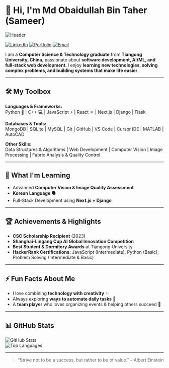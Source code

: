 # 👋 Hi, I'm Md Obaidullah Bin Taher (Sameer)

![Header](https://capsule-render.vercel.app/api?type=waving&color=gradient&height=150&section=header&text=Welcome%20to%20My%20GitHub!&fontSize=40&fontColor=ffffff)

[![LinkedIn](https://img.shields.io/badge/LinkedIn-sameerbintaher-blue?logo=linkedin&style=for-the-badge)](https://www.linkedin.com/in/sameerbintaher)
[![Portfolio](https://img.shields.io/badge/Portfolio-sameerbintaher.me-orange?style=for-the-badge)](https://sameerbintaher.me/)
[![Email](https://img.shields.io/badge/Email-sameerbintaher%40gmail.com-red?style=for-the-badge)](mailto:sameerbintaher@gmail.com)

I am a **Computer Science & Technology graduate** from **Tiangong University, China**, passionate about **software development, AI/ML, and full-stack web development**. I enjoy **learning new technologies, solving complex problems, and building systems that make life easier**.  

---

## 🛠️ My Toolbox

**Languages & Frameworks:**  
Python 🐍 | C++ 💻 | JavaScript ⚡ | React ⚛️ | Next.js | Django | Flask  

**Databases & Tools:**  
MongoDB | SQLite | MySQL | Git | GitHub | VS Code | Cursor IDE | MATLAB | AutoCAD  

**Other Skills:**  
Data Structures & Algorithms | Web Development | Computer Vision | Image Processing | Fabric Analysis & Quality Control  

---

## 🌱 What I'm Learning

- Advanced **Computer Vision & Image Quality Assessment**  
- **Korean Language** 🗣️  
- Full-Stack Development using **Next.js + Django**  

---

## 🏆 Achievements & Highlights

- **CSC Scholarship Recipient** (2023)  
- **Shanghai-Lingang Cup AI Global Innovation Competition**  
- **Best Student & Dormitory Awards** at Tiangong University  
- **HackerRank Certifications:** JavaScript (Intermediate), Python (Basic), Problem Solving (Intermediate & Basic)  

---

## ⚡ Fun Facts About Me

- I love combining **technology with creativity** ✨  
- Always exploring **ways to automate daily tasks** 🤖  
- A **team player** who loves organizing events & helping others succeed 🎉  

---

## 📊 GitHub Stats

![GitHub Stats](https://github-readme-stats.vercel.app/api?username=sameerbintaher&show_icons=true&theme=radical&count_private=true)  
![Top Languages](https://github-readme-stats.vercel.app/api/top-langs/?username=sameerbintaher&layout=compact&theme=radical)

---

> “Strive not to be a success, but rather to be of value.” – Albert Einstein
